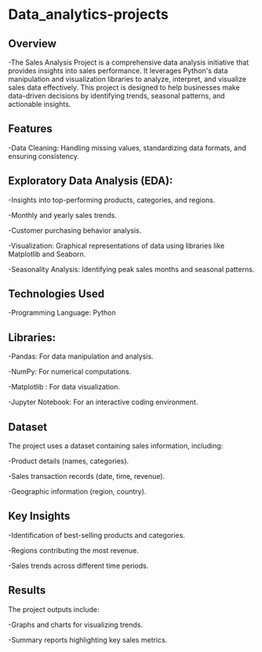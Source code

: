 # Data_analytics-projects
**Overview**
-----
-The Sales Analysis Project is a comprehensive data analysis initiative that provides insights into sales performance. It leverages Python's data manipulation and visualization libraries to analyze, interpret, and visualize sales data effectively. This project is designed to help businesses make data-driven decisions by identifying trends, seasonal patterns, and actionable insights.

**Features**
-----
-Data Cleaning: Handling missing values, standardizing data formats, and ensuring consistency.

Exploratory Data Analysis (EDA):
-----

-Insights into top-performing products, categories, and regions.

-Monthly and yearly sales trends.

-Customer purchasing behavior analysis.

-Visualization: Graphical representations of data using libraries like Matplotlib and Seaborn.

-Seasonality Analysis: Identifying peak sales months and seasonal patterns.

**Technologies Used**
-----
-Programming Language: Python

**Libraries:**
-----
-Pandas: For data manipulation and analysis.

-NumPy: For numerical computations.

-Matplotlib : For data visualization.

-Jupyter Notebook: For an interactive coding environment.

**Dataset**
-----
The project uses a dataset containing sales information, including:

-Product details (names, categories).

-Sales transaction records (date, time, revenue).

-Geographic information (region, country).

**Key Insights**
-----
-Identification of best-selling products and categories.

-Regions contributing the most revenue.

-Sales trends across different time periods.


**Results**
-----
The project outputs include:

-Graphs and charts for visualizing trends.

-Summary reports highlighting key sales metrics.
